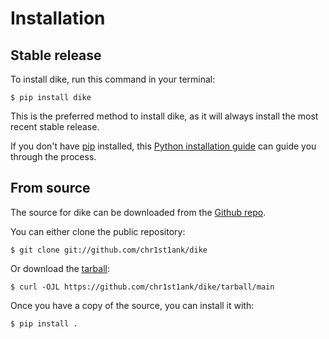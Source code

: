 # Installation

## Stable release

To install dike, run this command in your terminal:

``` console
$ pip install dike
```

This is the preferred method to install dike, as it will always install the most recent stable release.

If you don't have [pip][] installed, this [Python installation guide][]
can guide you through the process.

## From source

The source for dike can be downloaded from
the [Github repo][].

You can either clone the public repository:

``` console
$ git clone git://github.com/chr1st1ank/dike
```

Or download the [tarball][]:

``` console
$ curl -OJL https://github.com/chr1st1ank/dike/tarball/main
```

Once you have a copy of the source, you can install it with:

``` console
$ pip install .
```

  [pip]: https://pip.pypa.io
  [Python installation guide]: http://docs.python-guide.org/en/latest/starting/installation/
  [Github repo]: https://github.com/chr1st1ank/dike
  [tarball]: https://github.com/chr1st1ank/dike/tarball/master
